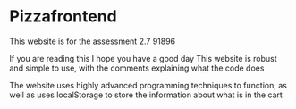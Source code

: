 # Pizzafrontend

This website is for the assessment 2.7 91896

If you are reading this I hope you have a good day
This website is robust and simple to use, with the comments explaining what the code does

The website uses highly advanced programming techniques to function, as well as uses localStorage to store the information about what is in the cart